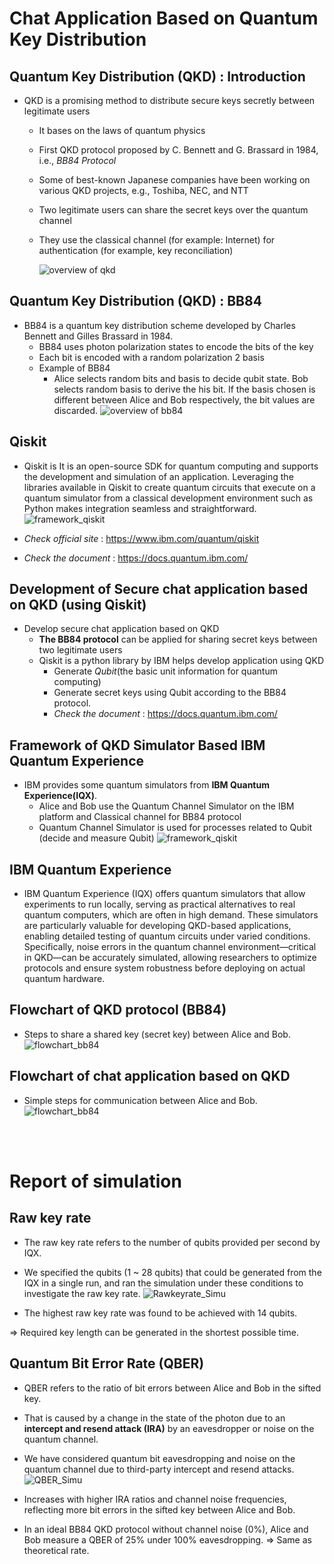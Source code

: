 # Chat Application Based on Quantum Key Distribution

## Quantum Key Distribution (QKD) : Introduction
* QKD is a promising method to distribute secure keys secretly between legitimate users 
    * It bases on the laws of quantum physics
    * First QKD protocol proposed by C. Bennett and G. Brassard in 1984, i.e., *BB84 Protocol*
    * Some of best-known Japanese companies have been working on various QKD projects, 
    e.g., Toshiba, NEC, and NTT 
    * Two legitimate users can share the secret keys over the quantum channel
    * They use the classical channel (for example: Internet) for authentication (for example, key reconciliation)

        ![overview of qkd](reference/overview_QKD.png)

## Quantum Key Distribution (QKD) : BB84
* BB84 is a quantum key distribution scheme developed by Charles Bennett and Gilles Brassard in 1984. 
    * BB84 uses photon polarization states to encode the bits of the key
    * Each bit is encoded with a random polarization 2 basis
    * Example of BB84 
        * Alice selects random bits and basis to decide qubit state. Bob selects random basis to derive the his bit. If the basis chosen is different between Alice and Bob respectively, the bit values are discarded.
    ![overview of bb84](reference/overview_bb84.png)


## Qiskit
* Qiskit is It is an open-source SDK for quantum computing and supports the development and simulation of an application. Leveraging the libraries available in Qiskit to create quantum circuits that execute on a quantum simulator from a classical development environment such as Python makes integration seamless and straightforward. ![framework_qiskit](reference/qiskit.png)
    

* *Check official site* : <https://www.ibm.com/quantum/qiskit>
* *Check the document* : <https://docs.quantum.ibm.com/>



## Development of Secure chat application based on QKD (using **Qiskit**)
* Develop secure chat application based on QKD
    * **The BB84 protocol**  can be applied for sharing secret keys between two legitimate users
    * Qiskit is a python library by IBM helps develop application using QKD
        * Generate *Qubit*(the basic unit information for quantum computing)
        * Generate secret keys using Qubit according to the BB84 protocol.
        * *Check the document* : <https://docs.quantum.ibm.com/>

## Framework of QKD Simulator Based IBM Quantum Experience
* IBM provides some quantum simulators from **IBM Quantum Experience(IQX)**.
    * Alice and Bob use the Quantum Channel Simulator on the IBM platform and Classical channel for BB84 protocol
    * Quantum Channel Simulator is used for processes related to Qubit (decide and measure Qubit)
    ![framework_qiskit](reference/framework_qiskit.png)


## IBM Quantum Experience
* IBM Quantum Experience (IQX) offers quantum simulators that allow experiments to run locally, serving as practical alternatives to real quantum computers, which are often in high demand. These simulators are particularly valuable for developing QKD-based applications, enabling detailed testing of quantum circuits under varied conditions. Specifically, noise errors in the quantum channel environment—critical in QKD—can be accurately simulated, allowing researchers to optimize protocols and ensure system robustness before deploying on actual quantum hardware.


## Flowchart of QKD protocol (BB84)
* Steps to share a shared key (secret key) between Alice and Bob.
![flowchart_bb84](reference/flowchart_bb84.png)

## Flowchart of chat application based on QKD
* Simple steps for communication between Alice and Bob.
![flowchart_bb84](reference/flowchart._chat.png)



<br><br>

# Report of simulation
## Raw key rate 
* The raw key rate refers to the number of qubits provided per second by IQX.
* We specified the qubits (1 ~ 28 qubits) that could be generated from the IQX in a single run, and ran the simulation under these conditions to investigate the raw key rate.
![Rawkeyrate_Simu](figure/qlength_vs_raw_sifted_keyrate.png)

* The highest raw key rate was found to be achieved with 14 qubits.

&rArr; Required key length can be generated in the shortest possible time.

## Quantum Bit Error Rate (QBER)
* QBER refers to the ratio of bit errors between Alice and Bob in the sifted key.
* That is caused by a change in the state of the photon due to an **intercept and resend attack (IRA)** by an eavesdropper or noise on the quantum channel.
* We have considered quantum bit eavesdropping and noise on the quantum channel due to third-party intercept and resend attacks. 
![QBER_Simu](figure/qber_vs_IRA.png)

* Increases with higher IRA ratios and channel noise frequencies, reflecting more bit errors in the sifted key between Alice and Bob. 
* In an ideal BB84 QKD protocol without channel noise (0%), Alice and Bob measure a QBER of 25% under 100% eavesdropping.  &rArr; Same as theoretical rate.

